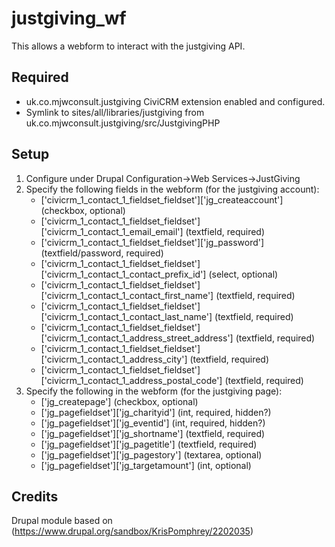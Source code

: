 # justgiving_wf
This allows a webform to interact with the justgiving API.

## Required

  * uk.co.mjwconsult.justgiving CiviCRM extension enabled and configured.
  * Symlink to sites/all/libraries/justgiving from uk.co.mjwconsult.justgiving/src/JustgivingPHP

## Setup

1. Configure under Drupal Configuration->Web Services->JustGiving
1. Specify the following fields in the webform (for the justgiving account):
    * ['civicrm_1_contact_1_fieldset_fieldset']['jg_createaccount'] (checkbox, optional)
    * ['civicrm_1_contact_1_fieldset_fieldset']['civicrm_1_contact_1_email_email'] (textfield, required)
    * ['civicrm_1_contact_1_fieldset_fieldset']['jg_password'] (textfield/password, required)
    * ['civicrm_1_contact_1_fieldset_fieldset']['civicrm_1_contact_1_contact_prefix_id'] (select, optional)
    * ['civicrm_1_contact_1_fieldset_fieldset']['civicrm_1_contact_1_contact_first_name'] (textfield, required)
    * ['civicrm_1_contact_1_fieldset_fieldset']['civicrm_1_contact_1_contact_last_name'] (textfield, required)
    * ['civicrm_1_contact_1_fieldset_fieldset']['civicrm_1_contact_1_address_street_address'] (textfield, required)
    * ['civicrm_1_contact_1_fieldset_fieldset']['civicrm_1_contact_1_address_city'] (textfield, required)
    * ['civicrm_1_contact_1_fieldset_fieldset']['civicrm_1_contact_1_address_postal_code'] (textfield, required)
1. Specify the following in the webform (for the justgiving page):
    * ['jg_createpage'] (checkbox, optional)
    * ['jg_pagefieldset']['jg_charityid'] (int, required, hidden?)
    * ['jg_pagefieldset']['jg_eventid'] (int, required, hidden?)
    * ['jg_pagefieldset']['jg_shortname'] (textfield, required)
    * ['jg_pagefieldset']['jg_pagetitle'] (textfield, required)
    * ['jg_pagefieldset']['jg_pagestory'] (textarea, optional)
    * ['jg_pagefieldset']['jg_targetamount'] (int, optional)

## Credits
Drupal module based on (https://www.drupal.org/sandbox/KrisPomphrey/2202035)